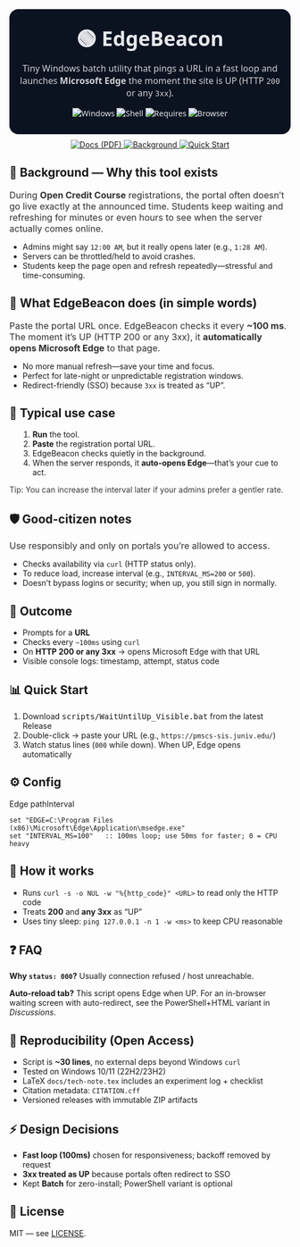 
<div align="center" style="font-family: ui-sans-serif, system-ui, Segoe UI; color:#e5e7eb; background:#0b1220; padding:28px 18px; border-radius:16px;">
  <h1 style="margin:0 0 6px; font-size:36px;">🟢 EdgeBeacon</h1>
  <p style="margin:0 0 16px; font-size:16px; opacity:.9;">
    Tiny Windows batch utility that pings a URL in a fast loop and launches <b>Microsoft Edge</b> the moment the site is UP (HTTP <code>200</code> or any <code>3xx</code>).
  </p>

  <img alt="Windows" src="https://img.shields.io/badge/OS-Windows-0078D6?logo=windows&logoColor=white" />
  <img alt="Shell" src="https://img.shields.io/badge/Shell-Batch-111827" />
  <img alt="Requires" src="https://img.shields.io/badge/Requires-curl-informational" />
  <img alt="Browser" src="https://img.shields.io/badge/Browser-Microsoft%20Edge-0078D7?logo=microsoftedge&logoColor=white" />
</div>

<!-- Docs badge: place this right AFTER the top hero block -->
<p align="center" style="margin:10px 0 0;">
  <a href="docs/EdgeBeacon - A Minimal Windows Batch Utility for Instant.pdf">
    <img alt="Docs (PDF)" src="https://img.shields.io/badge/Docs-PDF-2563EB?logo=readthedocs&logoColor=white">
  </a>
  <a href="#-background--why-this-tool-exists">
    <img alt="Background" src="https://img.shields.io/badge/Background-0EA5E9">
  </a>
  <a href="#-quick-start">
    <img alt="Quick Start" src="https://img.shields.io/badge/Quick%20Start-22C55E">
  </a>
</p>


<!-- =========================
      Background & Motivation
     ========================= -->
<div class="blk card">
  <h2>🧭 Background — Why this tool exists</h2>
  <p class="lead" style="margin:.25rem 0 .75rem; font-size:16px; opacity:.9">
    During <b>Open Credit Course</b> registrations, the portal often doesn’t go live exactly at the announced time.
    Students keep waiting and refreshing for minutes or even hours to see when the server actually comes online.
  </p>
  <ul>
    <li>Admins might say <code>12:00 AM</code>, but it really opens later (e.g., <code>1:28 AM</code>).</li>
    <li>Servers can be throttled/held to avoid crashes.</li>
    <li>Students keep the page open and refresh repeatedly—stressful and time-consuming.</li>
  </ul>
</div>

<div class="blk card">
  <h2>🚀 What EdgeBeacon does (in simple words)</h2>
  <p class="lead" style="margin:.25rem 0 .75rem; font-size:16px; opacity:.9">
    Paste the portal URL once. EdgeBeacon checks it every <b>~100 ms</b>. The moment it’s
    <span class="ok">UP (HTTP 200 or any 3xx)</span>, it <b>automatically opens Microsoft Edge</b> to that page.
  </p>
  <ul>
    <li>No more manual refresh—save your time and focus.</li>
    <li>Perfect for late-night or unpredictable registration windows.</li>
    <li>Redirect-friendly (SSO) because <code>3xx</code> is treated as “UP”.</li>
  </ul>
</div>

<div class="blk card">
  <h2>🧩 Typical use case</h2>
  <ol style="margin-left:1.1rem">
    <li><b>Run</b> the tool.</li>
    <li><b>Paste</b> the registration portal URL.</li>
    <li>EdgeBeacon checks quietly in the background.</li>
    <li>When the server responds, it <b>auto-opens Edge</b>—that’s your cue to act.</li>
  </ol>
  <p class="muted" style="opacity:.85">Tip: You can increase the interval later if your admins prefer a gentler rate.</p>
</div>

<div class="blk card">
  <h2>🛡️ Good-citizen notes</h2>
  <p class="lead" style="margin:.25rem 0 .75rem; font-size:16px; opacity:.9">Use responsibly and only on portals you’re allowed to access.</p>
  <ul>
    <li>Checks availability via <code>curl</code> (HTTP status only).</li>
    <li>To reduce load, increase interval (e.g., <code>INTERVAL_MS=200</code> or <code>500</code>).</li>
    <li>Doesn’t bypass logins or security; when up, you still sign in normally.</li>
  </ul>
</div>


<div class="blk card">
  <h2>🎯 <span class="result">Outcome</span></h2>
  <ul>
    <li>Prompts for a <b>URL</b></li>
    <li>Checks every <code>~100ms</code> using <code>curl</code></li>
    <li>On <b>HTTP 200 or any 3xx</b> → <span class="ok">opens Microsoft Edge</span> with that URL</li>
    <li>Visible console logs: timestamp, attempt, status code</li>
  </ul>
</div>

<div class="blk card">
  <h2>📊 <span class="step">Quick Start</span></h2>
  <ol>
    <li>Download <kbd>scripts/WaitUntilUp_Visible.bat</kbd> from the latest Release</li>
    <li>Double-click → paste your URL (e.g., <code>https://pmscs-sis.juniv.edu/</code>)</li>
    <li>Watch status lines (<code>000</code> while down). When UP, Edge opens automatically</li>
  </ol>
</div>

<div class="blk card">
  <h2>⚙️ Config</h2>
  <p><span class="pill">Edge path</span><span class="pill">Interval</span></p>
  <pre><code>set "EDGE=C:\Program Files (x86)\Microsoft\Edge\Application\msedge.exe"
set "INTERVAL_MS=100"   :: 100ms loop; use 50ms for faster; 0 = CPU heavy</code></pre>
</div>

<div class="blk card">
  <h2>🧠 How it works</h2>
  <ul>
    <li>Runs <code>curl -s -o NUL -w "%{http_code}" &lt;URL&gt;</code> to read only the HTTP code</li>
    <li>Treats <b>200</b> and <b>any 3xx</b> as “UP”</li>
    <li>Uses tiny sleep: <code>ping 127.0.0.1 -n 1 -w &lt;ms&gt;</code> to keep CPU reasonable</li>
  </ul>
</div>

<div class="blk card">
  <h2>❓ FAQ</h2>
  <p><b>Why <code>status: 000</code>?</b> Usually connection refused / host unreachable.</p>
  <p><b>Auto-reload tab?</b> This script opens Edge when UP. For an in-browser waiting screen with auto-redirect, see the PowerShell+HTML variant in <i>Discussions</i>.</p>
</div>

<div class="blk card">
  <h2>🔬 Reproducibility (Open Access)</h2>
  <ul>
    <li>Script is <b>~30 lines</b>, no external deps beyond Windows <code>curl</code></li>
    <li>Tested on Windows 10/11 (22H2/23H2)</li>
    <li>LaTeX <code>docs/tech-note.tex</code> includes an experiment log + checklist</li>
    <li>Citation metadata: <code>CITATION.cff</code></li>
    <li>Versioned releases with immutable ZIP artifacts</li>
  </ul>
</div>

<div class="blk card">
  <h2>⚡ <span class="decision">Design Decisions</span></h2>
  <ul>
    <li><b>Fast loop (100ms)</b> chosen for responsiveness; backoff removed by request</li>
    <li><b>3xx treated as UP</b> because portals often redirect to SSO</li>
    <li>Kept <b>Batch</b> for zero-install; PowerShell variant is optional</li>
  </ul>
</div>

<div class="blk card">
  <h2>📜 License</h2>
  <p>MIT — see <a href="./LICENSE">LICENSE</a>.</p>
</div>

